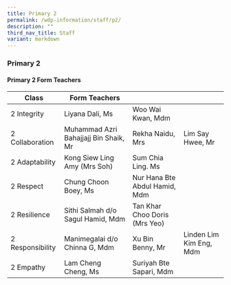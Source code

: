 ```yaml
---
title: Primary 2
permalink: /wdp-information/staff/p2/
description: ""
third_nav_title: Staff
variant: markdown
---
```

### **Primary 2**

#### **Primary 2 Form Teachers**

| Class | Form Teachers |  |  |
|---|---|---|---|
| 2 Integrity | Liyana Dali, Ms | Woo Wai Kwan, Mdm | 
| 2 Collaboration | Muhammad Azri Bahajjajj Bin Shaik, Mr | Rekha Naidu, Mrs | Lim Say Hwee, Mr |
| 2 Adaptability | Kong Siew Ling Amy (Mrs Soh)  | Sum Chia Ling. Ms |  
| 2 Respect | Chung Choon Boey, Ms | Nur Hana Bte Abdul Hamid, Mdm|   
| 2 Resilience | Sithi Salmah d/o Sagul Hamid, Mdm | Tan Khar Choo Doris (Mrs Yeo)|
| 2 Responsibility | Manimegalai d/o Chinna G, Mdm| Xu Bin Benny, Mr |Linden Lim Kim Eng, Mdm| 
| 2 Empathy | Lam Cheng Cheng, Ms | Suriyah Bte Sapari, Mdm |
